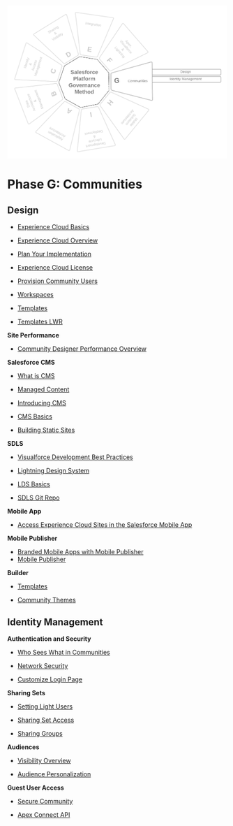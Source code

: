 <p align="center">
  <img src="https://github.com/SalesforcePlatformGovernanceMethod/Phase-G/blob/f3e261b236ef75ede067b7327b6fc10ed48c64f9/images/phase-g.png" title="Phase G">
</p>

# Phase G: Communities

## Design

- [Experience Cloud Basics](https://trailhead.salesforce.com/content/learn/modules/community_cloud_basics)

- [Experience Cloud Overview](https://help.salesforce.com/s/articleView?id=networks_resources.htm&type=5&language=en_US)

- [Plan Your Implementation](https://help.salesforce.com/s/articleView?id=networks_planning_ahead.htm&type=5&language=en_US)

- [Experience Cloud License](https://help.salesforce.com/s/articleView?id=sf.users_license_types_communities.htm&type=5)

- [Provision Community Users](https://developer.salesforce.com/blogs/developer-relations/2014/06/how-to-provision-salesforce-communities-users)

- [Workspaces](https://help.salesforce.com/s/articleView?id=sf.networks_workspaces.htm&type=5)

- [Templates](https://help.salesforce.com/s/articleView?id=sf.siteforce_commtemp_intro.htm&type=5)

- [Templates LWR](https://developer.salesforce.com/docs/atlas.en-us.exp_cloud_lwr.meta/exp_cloud_lwr/intro_overview.htm)

**Site Performance**

- [Community Designer Performance Overview](https://help.salesforce.com/s/articleView?id=sf.community_designer_performance_overview.htm&type=5)

**Salesforce CMS**

- [What is CMS](https://www.salesforce.com/blog/what-is-a-cms/)

- [Managed Content](https://help.salesforce.com/s/articleView?id=sf.community_managed_content_overview.htm&type=5)

- [Introducing CMS](https://www.salesforce.com/blog/introducing-salesforce-cms/)

- [CMS Basics](https://trailhead.salesforce.com/content/learn/modules/salesforce-cms-basics)

- [Building Static Sites](https://developer.salesforce.com/blogs/2020/10/build-static-sites-with-salesforce-cms-headless-apis-and-heroku)

**SDLS**

- [Visualforce Development Best Practices](https://developer.salesforce.com/docs/atlas.en-us.pages.meta/pages/vf_dev_best_practices_slds_intro.htm)

- [Lightning Design System](https://www.lightningdesignsystem.com/)

- [LDS Basics](https://trailhead.salesforce.com/content/learn/modules/lightning-design-system-basics)

- [SDLS Git Repo](https://github.com/salesforce-ux/design-system)

**Mobile App**

- [Access Experience Cloud Sites in the Salesforce Mobile App](https://help.salesforce.com/s/articleView?id=sf.networks_access_in_salesforce1.htm&type=5)

**Mobile Publisher**

-  [Branded Mobile Apps with Mobile Publisher](https://trailhead.salesforce.com/content/learn/modules/salesforce1_branded_apps)
-  [Mobile Publisher](https://help.salesforce.com/s/articleView?id=sf.s1_branded_apps.htm&type=5)

**Builder**

- [Templates](https://help.salesforce.com/s/articleView?id=sf.community_designer_customize_templates.htm&type=5)

- [Community Themes](https://trailhead.salesforce.com/en/content/learn/projects/communities_theme_layout/create_community_theme)


##  Identity Management

**Authentication and Security**

- [Who Sees What in Communities](https://help.salesforce.com/s/articleView?id=sf.networks_visibility.htm&type=5)

- [Network Security](https://help.salesforce.com/s/articleView?id=sf.networks_security.htm&type=5)

- [Customize Login Page](https://help.salesforce.com/s/articleView?id=sf.networks_customize_login_page.htm&type=5)

**Sharing Sets**

- [Setting Light Users](https://help.salesforce.com/s/articleView?id=sf.networks_setting_light_users.htm&type=5)

- [Sharing Set Access](https://salesforcesidekick.com/2019/09/04/mastering-sharing-sets-in-communities/#:~:text=To%20access%20your%20Sharing%20Sets,want%20to%20grant%20sharing%20on)

- [Sharing Groups](https://help.salesforce.com/s/articleView?id=sf.networks_sharing_light_users.htm&type=5)

**Audiences**

- [Visibility Overview](https://help.salesforce.com/s/articleView?id=sf.community_builder_page_visibilty_overview.htm&type=5)

- [Audience Personalization](https://trailhead.salesforce.com/content/learn/projects/communities_personalize_audiences)

**Guest User Access**

- [Secure Community](https://help.salesforce.com/s/articleView?id=networks_secure_community.htm&type=5&language=en_US)

- [Apex Connect API](https://developer.salesforce.com/docs/atlas.en-us.apexcode.meta/apexcode/apex_connectapi_public_communities.htm)
